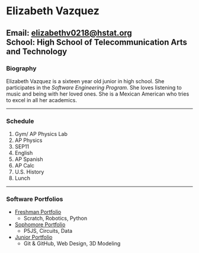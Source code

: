 # Elizabeth Vazquez
**Email**: [elizabethv0218@hstat.org](mailto:elizabethv0218@hstat.org)  
**School**: High School of Telecommunication Arts and Technology
---
### Biography
Elizabeth Vazquez is a sixteen year old junior in high school. She participates in the _Software Engineering Program_. She loves listening to music and being with her loved ones. She is a Mexican American who tries to excel in all her academics.

---
### Schedule
1. Gym/ AP Physics Lab
2. AP Physics
3. SEP11
4. English
5. AP Spanish
6. AP Calc
7. U.S. History
8. Lunch
---
### Software Portfolios
* [Freshman Portfolio](https://sites.google.com/a/hstat.org/elizabethv0218sep09/)
  * Scratch, Robotics, Python
* [Sophomore Portfolio](https://sites.google.com/a/hstat.org/elizabethv0218--sep10/)
  * P5JS, Circuits, Data
* [Junior Portfolio](https://sites.google.com/a/hstat.org/elizabethv0218sep11/)
  * Git & GitHub, Web Design, 3D Modeling
